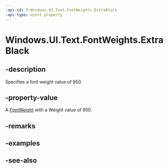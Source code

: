 ```yaml
---
-api-id: P:Windows.UI.Text.FontWeights.ExtraBlack
-api-type: winrt property
---
```


<!-- Property syntax
public Windows.UI.Text.FontWeight ExtraBlack { get; }
-->

# Windows.UI.Text.FontWeights.ExtraBlack

## -description

Specifies a font weight value of 950.



## -property-value

A [FontWeight](fontweight.md) with a Weight value of 950.

## -remarks

## -examples

## -see-also
